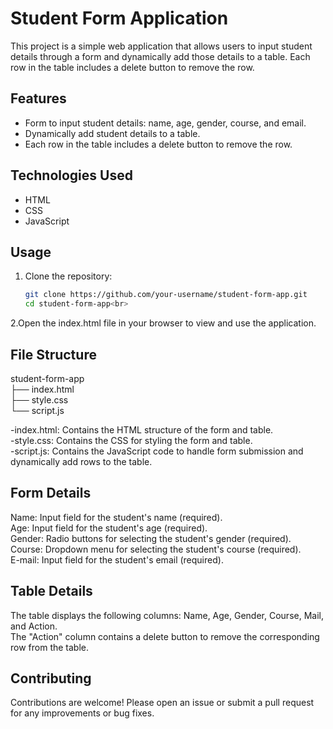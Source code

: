 # Student Form Application

This project is a simple web application that allows users to input student details through a form and dynamically add those details to a table. Each row in the table includes a delete button to remove the row.

## Features

- Form to input student details: name, age, gender, course, and email.
- Dynamically add student details to a table.
- Each row in the table includes a delete button to remove the row.

## Technologies Used

- HTML
- CSS
- JavaScript

## Usage

1. Clone the repository:
   ```bash
   git clone https://github.com/your-username/student-form-app.git
   cd student-form-app<br>
   
2.Open the index.html file in your browser to view and use the application.

## File Structure

student-form-app<br>
├── index.html<br>
├── style.css<br>
└── script.js<br>

-index.html: Contains the HTML structure of the form and table.<br>
-style.css: Contains the CSS for styling the form and table.<br>
-script.js: Contains the JavaScript code to handle form submission and dynamically add rows to the table.<br>


## Form Details

Name: Input field for the student's name (required).<br>
Age: Input field for the student's age (required).<br>
Gender: Radio buttons for selecting the student's gender (required).<br>
Course: Dropdown menu for selecting the student's course (required).<br>
E-mail: Input field for the student's email (required).<br>

## Table Details

The table displays the following columns: Name, Age, Gender, Course, Mail, and Action.<br>
The "Action" column contains a delete button to remove the corresponding row from the table.<br>

## Contributing

Contributions are welcome! Please open an issue or submit a pull request for any improvements or bug fixes.
